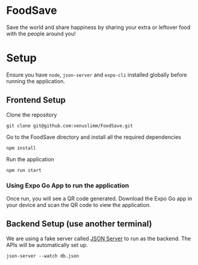 # FoodSave
Save the world and share happiness by sharing your extra or leftover food with the people around you!

# Setup

Ensure you have `node`, `json-server` and `expo-cli` installed globally before running the application.

## Frontend Setup

Clone the repository

`git clone git@github.com:venuslimm/FoodSave.git`

Go to the FoodSave directory and install all the required dependencies

`npm install`

Run the application

`npm run start` 

### Using Expo Go App to run the application

Once run, you will see a QR code generated. Download the Expo Go app in your device and scan the QR code to view the application.

## Backend Setup (use another terminal)

We are using a fake server called [JSON Server](https://www.npmjs.com/package/json-server) to run as the backend. The APIs will be automatically set up.

`json-server --watch db.json`
